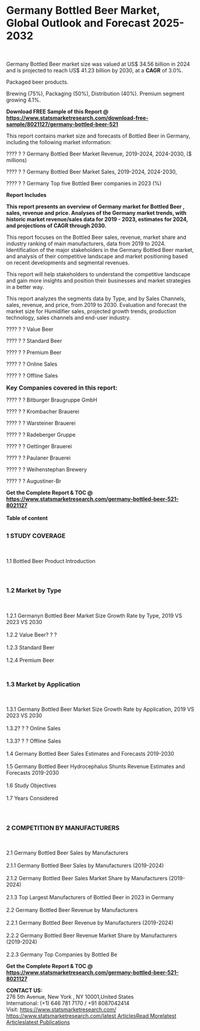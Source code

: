 <h1>Germany Bottled Beer Market, Global Outlook and Forecast 2025-2032</h1><br/><p>Germany Bottled Beer market size was valued at US$ 34.56 billion in 2024 and is projected to reach US$ 41.23 billion by 2030, at a <strong>CAGR</strong> of 3.0%.</p><p>Packaged beer products.</p><p>Brewing (75%), Packaging (50%), Distribution (40%). Premium segment growing 4.1%.</p><p><strong>Download FREE Sample of this Report @ <a href="https://www.statsmarketresearch.com/download-free-sample/8021127/germany-bottled-beer-521">https://www.statsmarketresearch.com/download-free-sample/8021127/germany-bottled-beer-521</a></strong></p><p>This report contains market size and forecasts of Bottled Beer in Germany, including the following market information:</p><p>???? ? ? Germany Bottled Beer Market Revenue, 2019-2024, 2024-2030, ($ millions)</p><p>???? ? ? Germany Bottled Beer Market Sales, 2019-2024, 2024-2030,</p><p>???? ? ? Germany Top five Bottled Beer companies in 2023 (%)</p><p><strong>Report Includes</strong></p><p><strong>This report presents an overview of Germany market for Bottled Beer , sales, revenue and price. Analyses of the Germany market trends, with historic market revenue/sales data for 2019 - 2023, estimates for 2024, and projections of <strong>CAGR</strong> through 2030.</strong></p><p>This report focuses on the Bottled Beer sales, revenue, market share and industry ranking of main manufacturers, data from 2019 to 2024. Identification of the major stakeholders in the Germany Bottled Beer market, and analysis of their competitive landscape and market positioning based on recent developments and segmental revenues.</p><p>This report will help stakeholders to understand the competitive landscape and gain more insights and position their businesses and market strategies in a better way.</p><p>This report analyzes the segments data by Type, and by Sales Channels, sales, revenue, and price, from 2019 to 2030. Evaluation and forecast the market size for Humidifier sales, projected growth trends, production technology, sales channels and end-user industry.</p><p>???? ? ? Value Beer</p><p>???? ? ? Standard Beer</p><p>???? ? ? Premium Beer</p><p>???? ? ? Online Sales</p><p>???? ? ? Offline Sales</p><p><span style="font-size:16px"><strong>Key Companies covered in this report:</strong></span></p><p>???? ? ? Bitburger Braugruppe GmbH</p><p>???? ? ? Krombacher Brauerei</p><p>???? ? ? Warsteiner Brauerei</p><p>???? ? ? Radeberger Gruppe</p><p>???? ? ? Oettinger Brauerei</p><p>???? ? ? Paulaner Brauerei</p><p>???? ? ? Weihenstephan Brewery</p><p>???? ? ? Augustiner-Br</p><div><b>Get the Complete Report & TOC @ <a href="https://www.statsmarketresearch.com/germany-bottled-beer-521-8021127">https://www.statsmarketresearch.com/germany-bottled-beer-521-8021127</a></b></div><br><b>Table of content</b><p><h2><span style="font-size:16px"><strong>1 STUDY COVERAGE</strong></span></h2><br /><p>1.1 Bottled Beer Product Introduction</p><br /><h2><span style="font-size:16px"><strong>1.2 Market by Type</strong></span></h2><br /><p>1.2.1 Germanyn Bottled Beer Market Size Growth Rate by Type, 2019 VS 2023 VS 2030<br /><br />1.2.2 Value Beer? ? ? <br /><br />1.2.3 Standard Beer<br /><br />1.2.4 Premium Beer<br /><br /><h2><span style="font-size:16px"><strong>1.3 Market by Application</strong></span></h2><br /><p>1.3.1 Germany Bottled Beer Market Size Growth Rate by Application, 2019 VS 2023 VS 2030<br /><br />1.3.2? ? ? Online Sales<br /><br />1.3.3? ? ? Offline Sales<br /><br />1.4 Germany Bottled Beer Sales Estimates and Forecasts 2019-2030<br /><br />1.5 Germany Bottled Beer Hydrocephalus Shunts Revenue Estimates and Forecasts 2019-2030<br /><br />1.6 Study Objectives<br /><br />1.7 Years Considered</p><br /><h2><span style="font-size:16px"><strong>2 COMPETITION BY MANUFACTURERS</strong></span></h2><br /><p>2.1 Germany Bottled Beer Sales by Manufacturers<br /><br />2.1.1 Germany Bottled Beer Sales by Manufacturers (2019-2024)<br /><br />2.1.2 Germany Bottled Beer Sales Market Share by Manufacturers (2019-2024)<br /><br />2.1.3 Top Largest Manufacturers of Bottled Beer in 2023 in Germany<br /><br />2.2 Germany Bottled Beer Revenue by Manufacturers<br /><br />2.2.1 Germany Bottled Beer Revenue by Manufacturers (2019-2024)<br /><br />2.2.2 Germany Bottled Beer Revenue Market Share by Manufacturers (2019-2024)<br /><br />2.2.3 Germany Top Companies by Bottled Be<br><div><b>Get the Complete Report & TOC @ <a href="https://www.statsmarketresearch.com/germany-bottled-beer-521-8021127">https://www.statsmarketresearch.com/germany-bottled-beer-521-8021127</a></b></div></p> <b>CONTACT US:</b><br>276 5th Avenue, New York , NY 10001,United States<br>International: (+1) 646 781 7170 / +91 8087042414<br>Visit: <a href="https://www.statsmarketresearch.com/">https://www.statsmarketresearch.com/</a><br><a href="https://gyeongbokgung.com">https://www.statsmarketresearch.com/</a><a href="https://hallyeomaritime.com">latest Articles</a><a href="https://jingwansa.com">Read More</a><a href=https://nguoiviet.jp/">latest Articles</a><a href="https://www.intelmarketresearch.com/">latest Publications</a>